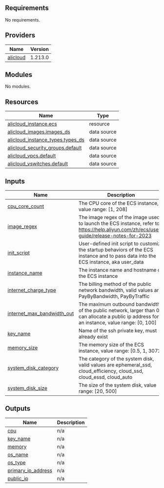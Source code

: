 ## Requirements

No requirements.

## Providers

| Name | Version |
|------|---------|
| <a name="provider_alicloud"></a> [alicloud](#provider\_alicloud) | 1.213.0 |

## Modules

No modules.

## Resources

| Name | Type |
|------|------|
| [alicloud_instance.ecs](https://registry.terraform.io/providers/hashicorp/alicloud/latest/docs/resources/instance) | resource |
| [alicloud_images.images_ds](https://registry.terraform.io/providers/hashicorp/alicloud/latest/docs/data-sources/images) | data source |
| [alicloud_instance_types.types_ds](https://registry.terraform.io/providers/hashicorp/alicloud/latest/docs/data-sources/instance_types) | data source |
| [alicloud_security_groups.default](https://registry.terraform.io/providers/hashicorp/alicloud/latest/docs/data-sources/security_groups) | data source |
| [alicloud_vpcs.default](https://registry.terraform.io/providers/hashicorp/alicloud/latest/docs/data-sources/vpcs) | data source |
| [alicloud_vswitches.default](https://registry.terraform.io/providers/hashicorp/alicloud/latest/docs/data-sources/vswitches) | data source |

## Inputs

| Name | Description | Type | Default | Required |
|------|-------------|------|---------|:--------:|
| <a name="input_cpu_core_count"></a> [cpu\_core\_count](#input\_cpu\_core\_count) | The CPU core of the ECS instance, value range: [1, 208] | `number` | `1` | no |
| <a name="input_image_regex"></a> [image\_regex](#input\_image\_regex) | The image regex of the image used to launch the ECS instance, refer to https://help.aliyun.com/zh/ecs/user-guide/release-notes-for-2023 | `string` | `"^ubuntu_22"` | no |
| <a name="input_init_script"></a> [init\_script](#input\_init\_script) | User-defined init script to customize the startup behaviors of the ECS instance and to pass data into the ECS instance, aka user\_data | `string` | `"#!/bin/bash\napt update\n"` | no |
| <a name="input_instance_name"></a> [instance\_name](#input\_instance\_name) | The instance name and hostname of the ECS instance | `string` | `""` | no |
| <a name="input_internet_charge_type"></a> [internet\_charge\_type](#input\_internet\_charge\_type) | The billing method of the public network bandwidth, valid values are PayByBandwidth, PayByTraffic | `string` | `"PayByTraffic"` | no |
| <a name="input_internet_max_bandwidth_out"></a> [internet\_max\_bandwidth\_out](#input\_internet\_max\_bandwidth\_out) | The maximum outbound bandwidth of the public network, larger than 0 can allocate a public ip address for an instance, value range: [0, 100] | `number` | `10` | no |
| <a name="input_key_name"></a> [key\_name](#input\_key\_name) | Name of the ssh private key, must already exist | `string` | `"seal-alicloud-shenzhen"` | no |
| <a name="input_memory_size"></a> [memory\_size](#input\_memory\_size) | The memory size of the ECS instance, value range: [0.5, 1, 3072] | `number` | `2` | no |
| <a name="input_system_disk_category"></a> [system\_disk\_category](#input\_system\_disk\_category) | The category of the system disk, valid values are ephemeral\_ssd, cloud\_efficiency, cloud\_ssd, cloud\_essd, cloud\_auto | `string` | `"cloud_efficiency"` | no |
| <a name="input_system_disk_size"></a> [system\_disk\_size](#input\_system\_disk\_size) | The size of the system disk, value range: [20, 500] | `number` | `40` | no |

## Outputs

| Name | Description |
|------|-------------|
| <a name="output_cpu"></a> [cpu](#output\_cpu) | n/a |
| <a name="output_key_name"></a> [key\_name](#output\_key\_name) | n/a |
| <a name="output_memory"></a> [memory](#output\_memory) | n/a |
| <a name="output_os_name"></a> [os\_name](#output\_os\_name) | n/a |
| <a name="output_os_type"></a> [os\_type](#output\_os\_type) | n/a |
| <a name="output_primary_ip_address"></a> [primary\_ip\_address](#output\_primary\_ip\_address) | n/a |
| <a name="output_public_ip"></a> [public\_ip](#output\_public\_ip) | n/a |
